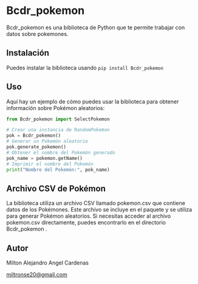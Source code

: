  
# Bcdr_pokemon
Bcdr_pokemon es una biblioteca de Python que te permite trabajar con datos sobre pokemones.

## Instalación
Puedes instalar la biblioteca usando `pip install Bcdr_pokemon`

## Uso
Aquí hay un ejemplo de cómo puedes usar la biblioteca para obtener información sobre 
Pokémon aleatorios:

```python
from Bcdr_pokemon import SelectPokemon

# Crear una instancia de RandomPokemon
pok = Bcdr_pokemon()
# Generar un Pokemón aleatorio
pok.generate_pokemon()
# Obtener el nombre del Pokemón generado
pok_name = pokemon.getName()
# Imprimir el nombre del Pokemón
print("Nombre del Pokemón:", pok_name)
```

## Archivo CSV de Pokémon
La biblioteca utiliza un archivo CSV llamado pokemon.csv que contiene datos 
de los Pokémones. Este archivo se incluye en el paquete y se utiliza para generar
Pokémon aleatorios. Si necesitas acceder al archivo pokemon.csv directamente, puedes 
encontrarlo en el directorio Bcdr_pokemon .

## Autor
Milton Alejandro Angel Cardenas

miltronse20@gmail.com